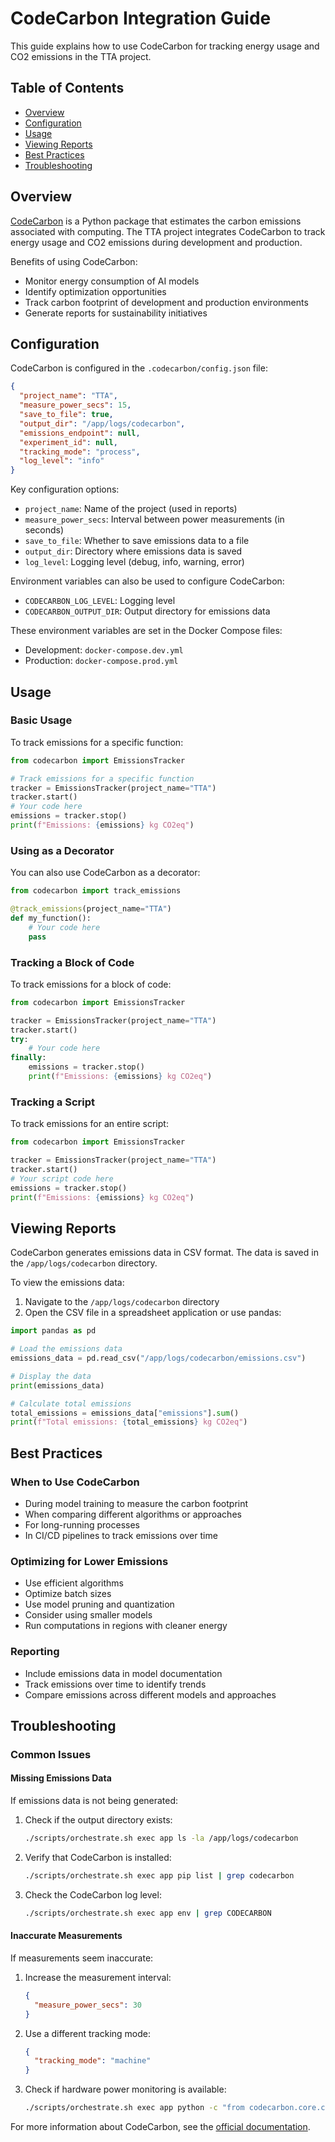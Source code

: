 # CodeCarbon Integration Guide

This guide explains how to use CodeCarbon for tracking energy usage and CO2 emissions in the TTA project.

## Table of Contents

- [Overview](#overview)
- [Configuration](#configuration)
- [Usage](#usage)
- [Viewing Reports](#viewing-reports)
- [Best Practices](#best-practices)
- [Troubleshooting](#troubleshooting)

## Overview

[CodeCarbon](https://codecarbon.io/) is a Python package that estimates the carbon emissions associated with computing. The TTA project integrates CodeCarbon to track energy usage and CO2 emissions during development and production.

Benefits of using CodeCarbon:
- Monitor energy consumption of AI models
- Identify optimization opportunities
- Track carbon footprint of development and production environments
- Generate reports for sustainability initiatives

## Configuration

CodeCarbon is configured in the `.codecarbon/config.json` file:

```json
{
  "project_name": "TTA",
  "measure_power_secs": 15,
  "save_to_file": true,
  "output_dir": "/app/logs/codecarbon",
  "emissions_endpoint": null,
  "experiment_id": null,
  "tracking_mode": "process",
  "log_level": "info"
}
```

Key configuration options:
- `project_name`: Name of the project (used in reports)
- `measure_power_secs`: Interval between power measurements (in seconds)
- `save_to_file`: Whether to save emissions data to a file
- `output_dir`: Directory where emissions data is saved
- `log_level`: Logging level (debug, info, warning, error)

Environment variables can also be used to configure CodeCarbon:
- `CODECARBON_LOG_LEVEL`: Logging level
- `CODECARBON_OUTPUT_DIR`: Output directory for emissions data

These environment variables are set in the Docker Compose files:
- Development: `docker-compose.dev.yml`
- Production: `docker-compose.prod.yml`

## Usage

### Basic Usage

To track emissions for a specific function:

```python
from codecarbon import EmissionsTracker

# Track emissions for a specific function
tracker = EmissionsTracker(project_name="TTA")
tracker.start()
# Your code here
emissions = tracker.stop()
print(f"Emissions: {emissions} kg CO2eq")
```

### Using as a Decorator

You can also use CodeCarbon as a decorator:

```python
from codecarbon import track_emissions

@track_emissions(project_name="TTA")
def my_function():
    # Your code here
    pass
```

### Tracking a Block of Code

To track emissions for a block of code:

```python
from codecarbon import EmissionsTracker

tracker = EmissionsTracker(project_name="TTA")
tracker.start()
try:
    # Your code here
finally:
    emissions = tracker.stop()
    print(f"Emissions: {emissions} kg CO2eq")
```

### Tracking a Script

To track emissions for an entire script:

```python
from codecarbon import EmissionsTracker

tracker = EmissionsTracker(project_name="TTA")
tracker.start()
# Your script code here
emissions = tracker.stop()
print(f"Emissions: {emissions} kg CO2eq")
```

## Viewing Reports

CodeCarbon generates emissions data in CSV format. The data is saved in the `/app/logs/codecarbon` directory.

To view the emissions data:

1. Navigate to the `/app/logs/codecarbon` directory
2. Open the CSV file in a spreadsheet application or use pandas:

```python
import pandas as pd

# Load the emissions data
emissions_data = pd.read_csv("/app/logs/codecarbon/emissions.csv")

# Display the data
print(emissions_data)

# Calculate total emissions
total_emissions = emissions_data["emissions"].sum()
print(f"Total emissions: {total_emissions} kg CO2eq")
```

## Best Practices

### When to Use CodeCarbon

- During model training to measure the carbon footprint
- When comparing different algorithms or approaches
- For long-running processes
- In CI/CD pipelines to track emissions over time

### Optimizing for Lower Emissions

- Use efficient algorithms
- Optimize batch sizes
- Use model pruning and quantization
- Consider using smaller models
- Run computations in regions with cleaner energy

### Reporting

- Include emissions data in model documentation
- Track emissions over time to identify trends
- Compare emissions across different models and approaches

## Troubleshooting

### Common Issues

#### Missing Emissions Data

If emissions data is not being generated:

1. Check if the output directory exists:
   ```bash
   ./scripts/orchestrate.sh exec app ls -la /app/logs/codecarbon
   ```

2. Verify that CodeCarbon is installed:
   ```bash
   ./scripts/orchestrate.sh exec app pip list | grep codecarbon
   ```

3. Check the CodeCarbon log level:
   ```bash
   ./scripts/orchestrate.sh exec app env | grep CODECARBON
   ```

#### Inaccurate Measurements

If measurements seem inaccurate:

1. Increase the measurement interval:
   ```json
   {
     "measure_power_secs": 30
   }
   ```

2. Use a different tracking mode:
   ```json
   {
     "tracking_mode": "machine"
   }
   ```

3. Check if hardware power monitoring is available:
   ```bash
   ./scripts/orchestrate.sh exec app python -c "from codecarbon.core.cpu import IntelPowerGadget; print(IntelPowerGadget.is_available())"
   ```

For more information about CodeCarbon, see the [official documentation](https://codecarbon.io/docs).
